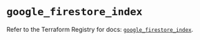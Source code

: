 # `google_firestore_index`

Refer to the Terraform Registry for docs: [`google_firestore_index`](https://registry.terraform.io/providers/hashicorp/google-beta/6.3.0/docs/resources/google_firestore_index).

